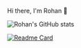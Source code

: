 Hi there, I'm Rohan 👋




![Rohan's GitHub stats](https://github-readme-stats.vercel.app/api?username=RohanSingh56&show_icons=true&theme=radical)


[![Readme Card](https://github-readme-stats.vercel.app/api/pin/?username=RohanSingh56&repo=github-readme-stats)](https://github.com/RohanSingh56/github-readme-stats)
